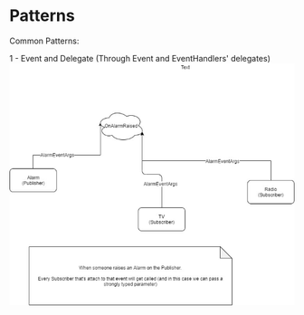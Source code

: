 # Patterns
Common Patterns:

1 - Event and Delegate (Through Event and EventHandlers' delegates)
![Image of Event delegate](https://github.com/lisberPontes/Patterns/blob/master/EventAndDelegate/Documentation/Diagram.jpg)
